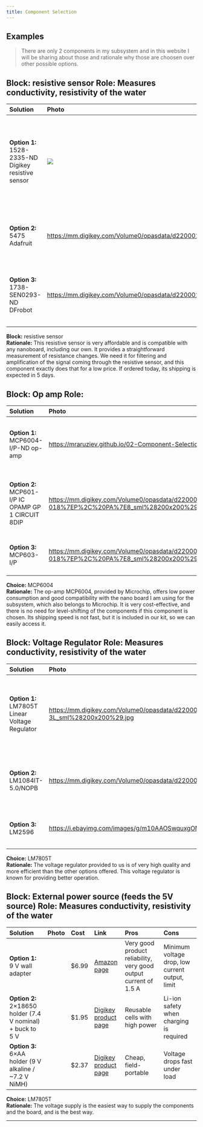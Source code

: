 ```yaml
---
title: Component Selection 
---
```


## Examples



> There are only 2 components in my subsystem and in this website I will be sharing about those and rationale why those are choosen over other possible options.


## **Block:** resistive sensor **Role:** Measures conductivity, resistivity of the water 

| Solution | Photo | Cost | Link | Pros | Cons |
| :---- | :---- | :---- | :---- | :---- | :---- |
| **Option 1:** 1528-2335-ND Digikey resistive sensor | ![](https://mm.digikey.com/Volume0/opasdata/d220001/derivates/1/100/948/661/SEN0293_sml.jpg) | $3.95 | [Digikey product page](https://www.digikey.com/en/products/detail/adafruit-industries-llc/166/7393589?gclsrc=aw.ds&gad_source=1&gad_campaignid=20232005509&gbraid=0AAAAADrbLliL8TzXuQg7x9tLNvO4PqNgi&gclid=CjwKCAjw0sfHBhB6EiwAQtv5qagfMTuvM6EWfkF-lDEyOs6MVN03ChBavjL6tKcwhR8kXR566HCPExoCmlEQAvD_BwE) | The product itself is Inexpensive and works with any board It meets the surface mount requirements of the project | Shiping is costly, needs a special PCB layout |
| **Option 2:** 5475 Adafruit | https://mm.digikey.com/Volume0/opasdata/d220001/derivates/1/003/217/472/MFG_5475_sml%28200x200%29.jpg | $4.95 | [Digikey product page](https://www.digikey.com/en/products/detail/adafruit-industries-llc/5475/22162362?gclsrc=aw.ds&gad_source=1&gad_campaignid=20232005509&gbraid=0AAAAADrbLliA2QPoBJaKgRRDCe-E96ysN&gclid=CjwKCAjw0sfHBhB6EiwAQtv5qYGZCGvvPbDwf9DDm2bSefonA0HU3gFHJq1bK3vT8t_ols2fsJB0wxoCc_sQAvD_BwE) | Widely used, better lifespan, easier interfacing for components | Possible nonlinearity in the results |
| **Option 3:** 1738-SEN0293-ND DFrobot | https://mm.digikey.com/Volume0/opasdata/d220001/derivates/1/100/948/661/SEN0293_sml.jpg | $6.50 | [Digikey page](https://www.digikey.com/en/products/detail/dfrobot/SEN0293/10136549?gclsrc=aw.ds&gad_source=1&gad_campaignid=20232005509&gbraid=0AAAAADrbLliA2QPoBJaKgRRDCe-E96ysN&gclid=CjwKCAjw0sfHBhB6EiwAQtv5qb1dP63M7VRu8O6ERff4Tu-m0pQPTGdx5_IjUZ6b_PNYJ37PUhoaVBoCrzEQAvD_BwE) | Wider amount of page, good amount of time for response, thin form factor | Less precise in measurements |

**Block:** resistive sensor  
**Rationale:** This resistive sensor is very affordable and is compatible with any nanoboard, including our own. It provides a straightforward measurement of resistance changes. We need it for filtering and amplification of the signal coming through the resistive sensor, and this component exactly does that for a low price. If ordered today, its shipping is expected in 5 days.

## **Block**: Op amp **Role:** 

| Solution | Photo | Cost | Link | Pros | Cons |
| :---- | :---- | :---- | :---- | :---- | :---- |
| **Option 1:** MCP6004-I/P-ND op-amp | https://mraruziev.github.io/02-Component-Selection/images.jpeg | $0.40 or free | [Microchip website](https://www.microchip.com/en-us/product/mcp6004) | Low-power, quad rail-to-rail I/O CMOS, low power consumption | Varying performance with the temperature change, Limited slew rate |
| **Option 2:** MCP601-I/P IC OPAMP GP 1 CIRCUIT 8DIP | https://mm.digikey.com/Volume0/opasdata/d220001/derivates/1/300/341/924/150%7EC04-018%7EP%2C%20PA%7E8_sml%28200x200%29.jpg | $0.62 | [Digikey product website](https://www.digikey.com/en/products/detail/microchip-technology/MCP601-I-P/305930) | Fast response of 1MHz, good rail-to-rail input/output, Easy for dynamic signals | high consumption of power, noise offset |
| **Option 3:** MCP603-I/P   | https://mm.digikey.com/Volume0/opasdata/d220001/derivates/1/300/341/924/150%7EC04-018%7EP%2C%20PA%7E8_sml%28200x200%29.jpg | $0.67 |  | Low-power consumption, stable and reliable usage,  | Slow signal change, Not for dynamic applications |

**Choice:** MCP6004  
**Rationale:** The op-amp MCP6004, provided by Microchip, offers low power consumption and good compatibility with the nano board I am using for the subsystem, which also belongs to Microchip. It is very cost-effective, and there is no need for level-shifting of the components if this component is chosen. Its shipping speed is not fast, but it is included in our kit, so we can easily access it.

## **Block**: Voltage Regulator **Role:** Measures conductivity, resistivity of the water 

| Solution | Photo | Cost | Link | Pros | Cons |
| :---- | :---- | :---- | :---- | :---- | :---- |
| **Option 1:** LM7805T Linear Voltage Regulator | https://mm.digikey.com/Volume0/opasdata/d220001/derivates/1/001/176/122/MFG_5536_TO-220-3L_sml%28200x200%29.jpg | $0.33 or free | [Digikey website](https://www.digikey.com/en/products/detail/taejin/LM7805T/22237260) | Very cheap, very good output value of current of 1.5 A, and it is already provided to us, so no shipping is needed | Temperature can change when it is at a higher difference of voltage, limited slew rate |
| **Option 2:** LM1084IT-5.0/NOPB | https://mm.digikey.com/Volume0/opasdata/d220001/derivates/1/100/625/374/296%7ET03B%7ENDE%7E3_sml.jp | $2.83 | [Digikey product page](https://www.digikey.com/en/products/detail/texas-instruments/LM1084IT-5-0-NOPB/363556) | Smaller size and good rail-to-rail input/output, Easy for dynamic signals | High consumption of power, noise offset |
| **Option 3:** LM2596   | https://i.ebayimg.com/images/g/m10AAOSwquxgONfC/s-l1600.webp | $2.48 | [Digikey product page](https://www.digikey.com/en/products/detail/microchip-technology/MCP603-I-P/305934?gclsrc=aw.ds&gad_source=1&gad_campaignid=20228387720&gbraid=0AAAAADrbLlh_36NL6tG2xM8sOANdgFkI4&gclid=CjwKCAjw0sfHBhB6EiwAQtv5qYySUVtsJZWfFdD2i3Bas2rJTBIOqGb7fxJG9O-PzXONhinhUFv1wRoCqyUQAvD_BwE) | Low-power consumption, reliable, and stable usage | Not for dynamic applications, slow signal change |

**Choice:** LM7805T  
**Rationale:** The voltage regulator provided to us is of very high quality and more efficient than the other options offered. This voltage regulator is known for providing better operation.

## **Block**: External power source (feeds the 5V source) **Role:** Measures conductivity, resistivity of the water 

| Solution | Photo | Cost | Link | Pros | Cons |
| :---- | :---- | :---- | :---- | :---- | :---- |
| **Option 1:** 9 V wall adapter |  | $6.99 | [Amazon page](https://a.co/d/5kdQfle) | Very good product reliability, very good output current of 1.5 A | Minimum voltage drop, low current output, limit |
| **Option 2:** 2×18650 holder (7.4 V nominal) \+ buck to 5 V | | $1.95 | [Digikey product page](https://www.digikey.com/en/products/detail/sparkfun-electronics/09925/6161750?gclsrc=aw.ds&gad_source=1&gad_campaignid=20243136172&gbraid=0AAAAADrbLlgSxdqAKiMGbhVU1YZ4yrhJC&gclid=CjwKCAjwjffHBhBuEiwAKMb8pMX1Q0fG5C3S9-WLJntinuMTixVbnmRQIk70FfwKcjoj_64dR--ZHRoCQQoQAvD_BwE) | Reusable cells with high power | Li-ion safety when charging is required |
| **Option 3:**  6×AA holder (9 V alkaline / \~7.2 V NiMH)  |  | $2.37 | [Digikey product page](https://www.digikey.com/en/products/detail/mpd-memory-protection-devices-/BH26AASF/470766?gclsrc=aw.ds&gad_source=1&gad_campaignid=20243136172&gbraid=0AAAAADrbLlgSxdqAKiMGbhVU1YZ4yrhJC&gclid=CjwKCAjwjffHBhBuEiwAKMb8pKcbMlbAca3yG5dnokIfWVpUYWIoa5xC4cm2fcq-pG9dO21qW9ZxvhoChp0QAvD_BwE) | Cheap, field-portable | Voltage drops fast under load |

**Choice:** LM7805T  
**Rationale:** The voltage supply is the easiest way to supply the components and the board, and is the best way.

---